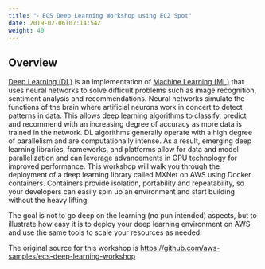 ```yaml
---
title: "⁃ ECS Deep Learning Workshop using EC2 Spot"
date: 2019-02-06T07:14:54Z
weight: 40 
---
```

<!-- FIXME: 
This workshop is still refering to the original github repo at
https://github.com/aws-samples/ecs-deep-learning-workshop

All the references should be pointing to the new repository where
we are storing the EC2 Spot workshops at 
https://github.com/awslabs/ec2-spot-workshops
 -->

## Overview

[Deep Learning (DL)](https://en.wikipedia.org/wiki/Deep_learning) is an implementation of [Machine Learning (ML)](https://en.wikipedia.org/wiki/Machine_learning) that uses neural networks to solve difficult problems such as image recognition, sentiment analysis and recommendations. Neural networks simulate the functions of the brain where artificial neurons work in concert to detect patterns in data. This allows deep learning algorithms to classify, predict and recommend with an increasing degree of accuracy as more data is trained in the network. DL algorithms generally operate with a high degree of parallelism and are computationally intense. As a result, emerging deep learning libraries, frameworks, and platforms allow for data and model parallelization and can leverage advancements in GPU technology for improved performance.
This workshop will walk you through the deployment of a deep learning library called MXNet on AWS using Docker containers. Containers provide isolation, portability and repeatability, so your developers can easily spin up an environment and start building without the heavy lifting.

The goal is not to go deep on the learning (no pun intended) aspects, but to illustrate how easy it is to deploy your deep learning environment on AWS and use the same tools to scale your resources as needed.

The original source for this workshop is https://github.com/aws-samples/ecs-deep-learning-workshop 

